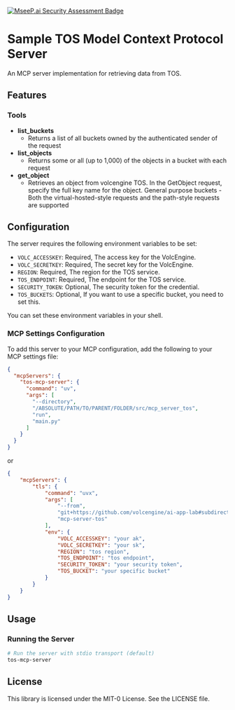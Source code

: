 [![MseeP.ai Security Assessment Badge](https://mseep.net/pr/dinghuazhou-sample-mcp-server-tos-badge.png)](https://mseep.ai/app/dinghuazhou-sample-mcp-server-tos)

# Sample TOS Model Context Protocol Server

An MCP server implementation for retrieving data from TOS.

## Features

### Tools

- **list_buckets**
    - Returns a list of all buckets owned by the authenticated sender of the request
- **list_objects**
    - Returns some or all (up to 1,000) of the objects in a bucket with each request
- **get_object**
    - Retrieves an object from volcengine TOS. In the GetObject request, specify the full key name for the object.
      General purpose buckets - Both the virtual-hosted-style requests and the path-style requests are supported

## Configuration

The server requires the following environment variables to be set:

- `VOLC_ACCESSKEY`: Required, The access key for the VolcEngine.
- `VOLC_SECRETKEY`: Required, The secret key for the VolcEngine.
- `REGION`: Required, The region for the TOS service.
- `TOS_ENDPOINT`: Required, The endpoint for the TOS service.
- `SECURITY_TOKEN`: Optional, The security token for the credential.
- `TOS_BUCKETS`: Optional, If you want to use a specific bucket, you need to set this.

You can set these environment variables in your shell.

### MCP Settings Configuration

To add this server to your MCP configuration, add the following to your MCP settings file:
```json
{
  "mcpServers": {
    "tos-mcp-server": {
      "command": "uv",
      "args": [
        "--directory",
        "/ABSOLUTE/PATH/TO/PARENT/FOLDER/src/mcp_server_tos",
        "run",
        "main.py"
      ]
    }
  }
}
```

or

```json
{
    "mcpServers": {
        "tls": {
            "command": "uvx",
            "args": [
                "--from",
                "git+https://github.com/volcengine/ai-app-lab#subdirectory=mcp/server/mcp_server_tos",
                "mcp-server-tos"
            ],
            "env": {
                "VOLC_ACCESSKEY": "your ak",
                "VOLC_SECRETKEY": "your sk",
                "REGION": "tos region",
                "TOS_ENDPOINT": "tos endpoint",
                "SECURITY_TOKEN": "your security token",
                "TOS_BUCKET": "your specific bucket"
            }
        }
    }
}
  ```

## Usage

### Running the Server

```bash
# Run the server with stdio transport (default)
tos-mcp-server
```

## License

This library is licensed under the MIT-0 License. See the LICENSE file.